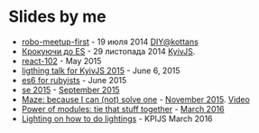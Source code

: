 ---
---
Slides by me
============

+ [robo-meetup-first](robo-meetup-first) - 19 июля 2014 [DIY@kottans](http://kottans.org/diy)
+ [Крокуючи до ES](https://docs.google.com/presentation/d/1rXJk8ZqBex2aP830gGP8bKxElvAgjQIJIiJ61GPOJI4/edit) - 29 листопада 2014  [KyivJS](http://kyivjs.org.ua/).
+ [react-102](react-102) - May 2015
+ [ligthing talk for KyivJS 2015](kyiv-js-june-15) - June 6, 2015
+ [es6 for rubyists](es6-for-rubyists) - June 2015
+ [se 2015](seconf2015) - [September 2015](http://seconf.org.ua/en/)
+ [Maze: because I can (not) solve one](kharkiv-js-november-15) - [November 2015](http://kharkivjs.org/). [Video](https://www.youtube.com/watch?v=jhuAJoBg7js)
+ [Power of modules: tie that stuff together](kpi-js-march-16) - [March 2016](https://www.facebook.com/events/1034708533237733/permalink/1043784235663496/)
+ [Lighting on how to do lightings](how-to-slides) - KPIJS March 2016
